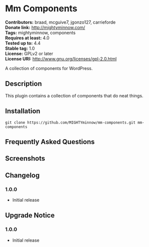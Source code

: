 # Mm Components #
**Contributors:** braad, mcguive7, jgonzo127, carrieforde  
**Donate link:** http://mightyminnow.com/  
**Tags:** mightyminnow, components  
**Requires at least:** 4.0  
**Tested up to:** 4.4  
**Stable tag:** 1.0  
**License:** GPLv2 or later  
**License URI:** http://www.gnu.org/licenses/gpl-2.0.html  

A collection of components for WordPress.

## Description ##

This plugin contains a collection of components that do neat things.

## Installation ##

`git clone https://github.com/MIGHTYminnow/mm-components.git mm-components`

## Frequently Asked Questions ##

## Screenshots ##

## Changelog ##

### 1.0.0 ###
* Initial release

## Upgrade Notice ##

### 1.0.0 ###
* Initial release
